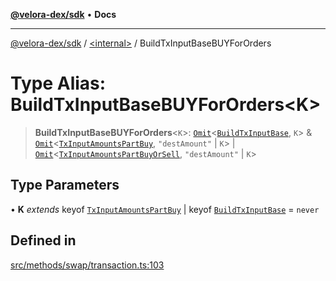 [**@velora-dex/sdk**](../../README.md) • **Docs**

***

[@velora-dex/sdk](../../globals.md) / [\<internal\>](../README.md) / BuildTxInputBaseBUYForOrders

# Type Alias: BuildTxInputBaseBUYForOrders\<K\>

> **BuildTxInputBaseBUYForOrders**\<`K`\>: [`Omit`](Omit.md)\<[`BuildTxInputBase`](BuildTxInputBase.md), `K`\> & [`Omit`](Omit.md)\<[`TxInputAmountsPartBuy`](TxInputAmountsPartBuy.md), `"destAmount"` \| `K`\> \| [`Omit`](Omit.md)\<[`TxInputAmountsPartBuyOrSell`](TxInputAmountsPartBuyOrSell.md), `"destAmount"` \| `K`\>

## Type Parameters

• **K** *extends* keyof [`TxInputAmountsPartBuy`](TxInputAmountsPartBuy.md) \| keyof [`BuildTxInputBase`](BuildTxInputBase.md) = `never`

## Defined in

[src/methods/swap/transaction.ts:103](https://github.com/VeloraDEX/sdk/blob/master/src/methods/swap/transaction.ts#L103)
